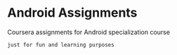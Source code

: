 Android Assignments
====================

Coursera assignments for Android specialization course

`just for fun and learning purposes`
